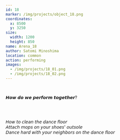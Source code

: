 ```yaml
---
id: 18
marker: /img/projects/object_18.png
coordinates:
  x: 8500
  y: 3250
size:
  width: 1200
  height: 850
name: Arena_18
author: Satomi Minoshima
location: common
action: performing
images:
  - /img/projects/18_01.png
  - /img/projects/18_02.png
---
```

<br>

𝙃𝙤𝙬 𝙙𝙤 𝙬𝙚 𝙥𝙚𝙧𝙛𝙤𝙧𝙢 𝙩𝙤𝙜𝙚𝙩𝙝𝙚𝙧?

<br>

<br>

𝘏𝘰𝘸 𝘵𝘰 𝘤𝘭𝘦𝘢𝘯 𝘵𝘩𝘦 𝘥𝘢𝘯𝘤𝘦 𝘧𝘭𝘰𝘰𝘳<br>
𝘈𝘵𝘵𝘢𝘤𝘩 𝘮𝘰𝘱𝘴 𝘰𝘯 𝘺𝘰𝘶𝘳 𝘴𝘩𝘰𝘦𝘴' 𝘰𝘶𝘵𝘴𝘰𝘭𝘦<br>
𝘋𝘢𝘯𝘤𝘦 𝘩𝘢𝘳𝘥 𝘸𝘪𝘵𝘩 𝘺𝘰𝘶𝘳 𝘯𝘦𝘪𝘨𝘩𝘣𝘰𝘳𝘴 𝘰𝘯 𝘵𝘩𝘦 𝘥𝘢𝘯𝘤𝘦 𝘧𝘭𝘰𝘰𝘳

<br>

<br>
